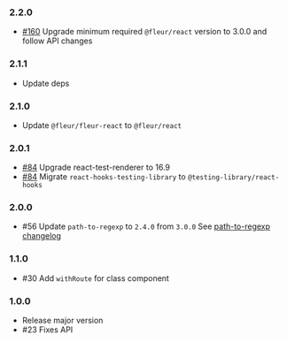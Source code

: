 ### 2.2.0

- [#160](https://github.com/ra-gg/fleur/pull/160) Upgrade minimum required `@fleur/react` version to 3.0.0 and follow API changes

### 2.1.1

- Update deps

### 2.1.0

- Update `@fleur/fleur-react` to `@fleur/react`

### 2.0.1

- [#84](https://github.com/ra-gg/fleur/pull/84) Upgrade react-test-renderer to 16.9
- [#84](https://github.com/ra-gg/fleur/pull/84) Migrate `react-hooks-testing-library` to `@testing-library/react-hooks`

### 2.0.0

- #56 Update `path-to-regexp` to `2.4.0` from `3.0.0`
  See [path-to-regexp changelog](https://github.com/pillarjs/path-to-regexp/blob/master/History.md#300--2019-01-13)

### 1.1.0

- #30 Add `withRoute` for class component

### 1.0.0

- Release major version
- #23 Fixes API
